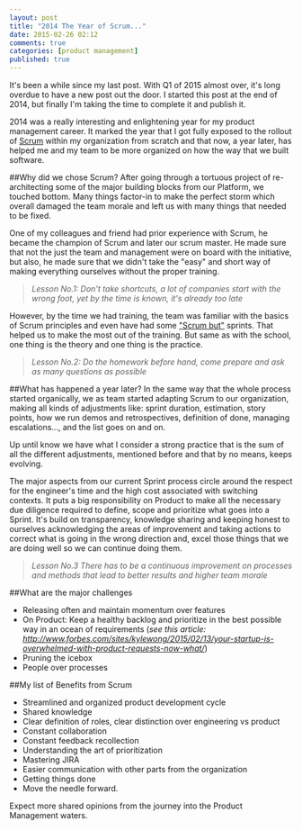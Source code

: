 ```yaml
---
layout: post
title: "2014 The Year of Scrum..."
date: 2015-02-26 02:12
comments: true
categories: [product management]
published: true
---
```

It's been a while since my last post. With Q1 of 2015 almost over, it's long overdue to have a new post out the door. I started this post at the end of 2014, but finally I'm taking the time to complete it and publish it.

2014 was a really interesting and enlightening year for my product management career.  It marked the year that I got fully exposed to the rollout of [Scrum](http://en.wikipedia.org/wiki/Scrum_%28software_development%29) within my organization from scratch and that now, a year later, has helped me and my team to be more organized on how the way that we built software.
<!--more-->
##Why did we chose Scrum?
After going through a tortuous project of re-architecting some of the major building blocks from our Platform, we touched bottom. Many things factor-in to make the perfect storm which overall damaged the team morale and left us with many things that needed to be fixed.

One of my colleagues and friend had prior experience with Scrum, he became the champion of Scrum and later our scrum master. He made sure that not the just the team and management were on board with the initiative, but also, he made sure that we didn't take the "easy" and short way of making everything ourselves without the proper training. 

>*Lesson No.1: Don't take shortcuts, a lot of companies start with the wrong foot, yet by the time is known, it's already too late*

However, by the time we had training, the team was familiar with the basics of Scrum principles and even have had some ["Scrum but"](https://www.scrum.org/scrumbut) sprints. That helped us to make the most out of the training. But same as with the school, one thing is the theory and one thing is the practice.

> *Lesson No.2: Do the homework before hand, come prepare and ask as many questions as possible*

##What has happened a year later?
In the same way that the whole process started organically, we as team started adapting Scrum to our organization, making all kinds of adjustments like: sprint duration, estimation, story points, how we run demos and retrospectives, definition of done, managing escalations..., and the list goes on and on.

Up until know we have what I consider a strong practice that is the sum of all the different adjustments, mentioned before and that by no means, keeps evolving. 

The major aspects from our current Sprint process circle around the respect for the engineer's time and the high cost associated with switching contexts. It puts a big responsibility on Product to make all the necessary due diligence required to define, scope and prioritize what goes into a Sprint. It's build on transparency, knowledge sharing and keeping honest to ourselves acknowledging the areas of improvement and taking actions to correct what is going in the wrong direction and, excel those things that we are doing well so we can continue doing them.

>*Lesson No.3 There has to be a continuous improvement on processes and methods that lead to better results and higher team morale*

##What are the major challenges
- Releasing often and maintain momentum over features
- On Product: Keep a healthy backlog and prioritize in the best possible way in an ocean of requirements (*see this article: http://www.forbes.com/sites/kylewong/2015/02/13/your-startup-is-overwhelmed-with-product-requests-now-what/*)
- Pruning the icebox
- People over processes 
 
##My list of Benefits from Scrum
- Streamlined and organized product development cycle
- Shared knowledge
- Clear definition of roles, clear distinction over engineering vs product
- Constant collaboration
- Constant feedback recollection
- Understanding the art of prioritization
- Mastering JIRA
- Easier communication with other parts from the organization
- Getting things done
- Move the needle forward. 

Expect more shared opinions from the journey into the Product Management waters. 
